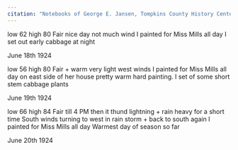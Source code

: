 ```yaml
---
citation: "Notebooks of George E. Jansen, Tompkins County History Center."
---
```


low 62 high 80  Fair nice day not much wind  I painted for Miss Mills all day  I set out early cabbage at night

June 18th 1924

low 56 high 80  Fair + warm very light west winds  I painted for Miss Mills all day on east side of her house pretty warm hard painting. I set of some short stem cabbage plants

June 19th 1924

low 66 high 84  Fair till 4 PM then it thund lightning + rain heavy for a short time  South winds turning to west in rain storm + back to south again  I painted for Miss Mills all day  Warmest day of season so far 

June 20th 1924

